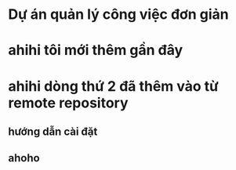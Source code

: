 # Dự án quản lý công việc đơn giản

# ahihi tôi mới thêm gần đây

# ahihi dòng thứ 2 đã thêm vào từ remote repository

## hướng dẫn cài đặt

## ahoho
